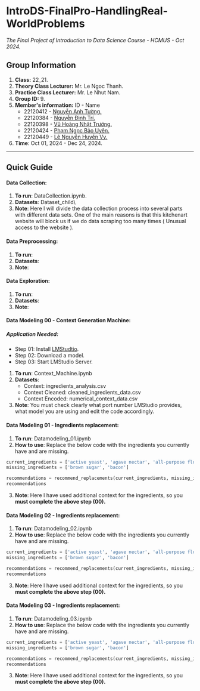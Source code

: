 # IntroDS-FinalPro-HandlingReal-WorldProblems
*The Final Project of Introduction to Data Science Course - HCMUS - Oct 2024.*
## Group Information
1. **Class:** 22_21.
2. **Theory Class Lecturer:** Mr. Le Ngoc Thanh.
3. **Practice Class Lecturer:** Mr. Le Nhut Nam.
4. **Group ID:** 9.
5. **Member's information:** ID - Name
    * 22120412 - [Nguyễn Anh Tường.](https://github.com/richardnguyen0715)
    * 22120384 - [Nguyễn Đình Trí.](https://github.com/dinhtri2305)
    * 22120398 - [Vũ Hoàng Nhật Trường.](https://github.com/Truong5724)
    * 22120424 - [Phạm Ngọc Bảo Uyên.](https://github.com/phamuyen171)
    * 22120449 - [Lê Nguyễn Huyền Vy.](https://github.com/lorchidee1005)
6. **Time**: Oct 01, 2024 - Dec 24, 2024.

---
## Quick Guide
#### Data Collection:
1. **To run**: DataCollection.ipynb.
2. **Datasets**: Dataset_child\
3. **Note**: Here I will divide the data collection process into several parts with different data sets. One of the main reasons is that this kitchenart website will block us if we do data scraping too many times ( Unusual access to the website ).
#### Data Preprocessing:
1. **To run**:
2. **Datasets**:
3. **Note**:
#### Data Exploration:
1. **To run**:
2. **Datasets**:
3. **Note**:
#### Data Modeling 00 - Context Generation Machine:
##### Application Needed:
   * Step 01: Install [LMStudtio](https://lmstudio.ai/).
   * Step 02: Download a model.
   * Step 03: Start LMStudio Server.
1. **To run**: Context_Machine.ipynb
2. **Datasets**: 
   * Context: ingredients_analysis.csv
   * Context Cleaned: cleaned_ingredients_data.csv
   * Context Encoded: numerical_context_data.csv
3. **Note**: You must check clearly what port number LMStudio provides, what model you are using and edit the code accordingly.

#### Data Modeling 01 - Ingredients replacement:
1. **To run**: Datamodeling_01.ipynb
2. **How to use**: Replace the below code with the ingredients you currently have and are missing.
```python
current_ingredients = ['active yeast', 'agave nectar', 'all-purpose flour']
missing_ingredients = ['brown sugar', 'bacon']

recommendations = recommend_replacements(current_ingredients, missing_ingredients)
recommendations
```
3. **Note**: Here I have used additional context for the ingredients, so you **must complete the above step (00).**

#### Data Modeling 02 - Ingredients replacement:
1. **To run**: Datamodeling_02.ipynb
2. **How to use**: Replace the below code with the ingredients you currently have and are missing.
```python
current_ingredients = ['active yeast', 'agave nectar', 'all-purpose flour']
missing_ingredients = ['brown sugar', 'bacon']

recommendations = recommend_replacements(current_ingredients, missing_ingredients)
recommendations
```
3. **Note**: Here I have used additional context for the ingredients, so you **must complete the above step (00).**

#### Data Modeling 03 - Ingredients replacement:
1. **To run**: Datamodeling_03.ipynb
2. **How to use**: Replace the below code with the ingredients you currently have and are missing.
```python
current_ingredients = ['active yeast', 'agave nectar', 'all-purpose flour']
missing_ingredients = ['brown sugar', 'bacon']

recommendations = recommend_replacements(current_ingredients, missing_ingredients)
recommendations
```
3. **Note**: Here I have used additional context for the ingredients, so you **must complete the above step (00).**
